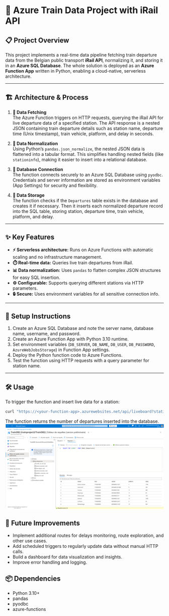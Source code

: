 # 🚆 Azure Train Data Project with iRail API

## 📋 Project Overview

This project implements a real-time data pipeline fetching train departure data from the Belgian public transport **iRail API**, normalizing it, and storing it in an **Azure SQL Database**. The whole solution is deployed as an **Azure Function App** written in Python, enabling a cloud-native, serverless architecture.

---

## 🏗️ Architecture & Process

1. **📡 Data Fetching**  
   The Azure Function triggers on HTTP requests, querying the iRail API for live departure data of a specified station. The API response is a nested JSON containing train departure details such as station name, departure time (Unix timestamp), train vehicle, platform, and delay in seconds.

2. **🧹 Data Normalization**  
   Using Python’s `pandas.json_normalize`, the nested JSON data is flattened into a tabular format. This simplifies handling nested fields (like `stationinfo`), making it easier to insert into a relational database.

3. **🔐 Database Connection**  
   The function connects securely to an Azure SQL Database using `pyodbc`. Credentials and server information are stored as environment variables (App Settings) for security and flexibility.

4. **💾 Data Storage**  
   The function checks if the `Departures` table exists in the database and creates it if necessary. Then it inserts each normalized departure record into the SQL table, storing station, departure time, train vehicle, platform, and delay.

---

## ✨ Key Features

- **⚡ Serverless architecture:** Runs on Azure Functions with automatic scaling and no infrastructure management.  
- **⏱️ Real-time data:** Queries live train departures from iRail.  
- **📊 Data normalization:** Uses `pandas` to flatten complex JSON structures for easy SQL insertion.  
- **⚙️ Configurable:** Supports querying different stations via HTTP parameters.  
- **🔒 Secure:** Uses environment variables for all sensitive connection info.

---

## 🚀 Setup Instructions

1. Create an Azure SQL Database and note the server name, database name, username, and password.  
2. Create an Azure Function App with Python 3.10 runtime.  
3. Set environment variables (`DB_SERVER`, `DB_NAME`, `DB_USER`, `DB_PASSWORD`, `AzureWebJobsStorage`) in Function App settings.  
4. Deploy the Python function code to Azure Functions.  
5. Test the function using HTTP requests with a query parameter for station name.

---
## 🛠️ Usage

To trigger the function and insert live data for a station:

```bash
curl "https://<your-function-app>.azurewebsites.net/api/liveboard?station=Gent-Sint-Pieters"
```
The function returns the number of departures inserted into the database.
![Démo de l'application](images/demo.png)


## 🔮 Future Improvements

- Implement additional routes for delays monitoring, route exploration, and other use cases.
- Add scheduled triggers to regularly update data without manual HTTP calls.
- Build a dashboard for data visualization and insights.
- Improve error handling and logging.

## 📦 Dependencies

- Python 3.10+
- pandas
- pyodbc
- azure-functions
